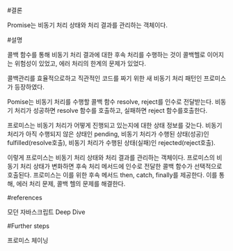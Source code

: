 #결론

Promise는 비동기 처리 상태와 처리 결과를 관리하는 객체이다.

#설명

콜백 함수를 통해 비동기 처리 결과에 대한 후속 처리를 수행하는 것이 콜백헬로 이어지는 위험성이 있었고, 
에러 처리의 한계의 문제가 있었다.

콜백관리를 효율적으로하고 직관적인 코드를 짜기 위한 새 비동기 처리 패턴인 프로미스가 등장하였다.

Pomise는 비동기 처리를 수행할 콜백 함수 resolve, reject를 인수로 전달받는다. 
비동기 처리가 성공하면 resolve 함수를 호출하고, 실패하면 reject 함수를호출한다. 

프로미스는 비동기 처리가 어떻게 진행되고 있는지에 대한 상태 정보를 갖는다.
비동기 처리가 아직 수행되지 않은 상태인 pending, 
비동기 처리가 수행된 상태(성공)인 fulfilled(resolve호출),
비동기 처리가 수행된 상태(실패)인 rejected(reject호출).

이렇게 프로미스는 비동기 처리 상태와 처리 결과를 관리하는 객체이다. 
프로미스의 비동기 처리 상태가 변화하면 후속 처리 메서드에 인수로 전달한 콜백 함수가 선택적으로 호출된다.
프로미스는 이를 위한 후속 메서드 then, catch, finally를 제공한다.
이를 통해, 에러 처리 문제, 콜백 헬의 문제를 해결한다.

#references

모던 자바스크립트 Deep Dive

#Further steps

프로미스 체이닝
